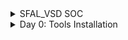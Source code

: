 
<details>
  <Summary> SFAL_VSD SOC</summary>

  This project is to create an SOC from specifications to netlist.
</details>
<details>
  <Summary> Day 0: Tools Installation</summary>

  All the instructions for installation of required tools can be found here:
  - **System Check**
    - 6GB RAM, 50 GB HDD
    - Ubuntu 20.04+
    - 4vCPU
  **TOOL CHECK**
  **Yosys**
  - $ sudo apt-get update
  - $ git clone https://github.com/YosysHQ/yosys.git
  - $ cd yosys
  - $ sudo apt install make (If make is not installed please install it) 
  - $ sudo apt-get install build-essential clang bison flex \
        libreadline-dev gawk tcl-dev libffi-dev git \
        graphviz xdot pkg-config python3 libboost-system-dev \
        libboost-python-dev libboost-filesystem-dev zlib1g-dev
  - $ make config-gcc
  - $ make 
  - $ sudo make install   
  **Iverilog** - Steps to install iverilog
  - sudo apt-get update
  - sudo apt-get install iverilog
  **GTKWAVE** - Steps to install gtkwave
  - sudo apt-get update
  - sudo apt install gtkwave
  **ngspice**
  After downloading the tarball from https://sourceforge.net/projects/ngspice/files/ to a local directory, unpack it using:
  - $ tar -zxvf ngspice-37.tar.gz
  - $ cd ngspice-37
  - $ mkdir release
  - $ cd release
  - $ ../configure  --with-x --with-readline=yes --disable-debug
  - $ make
  - $ sudo make install
  **magic**
  - $ sudo apt-get install m4
  - $ sudo apt-get install tcsh
  - $ sudo apt-get install csh
  - $ sudo apt-get install libx11-dev
  - $ sudo apt-get install tcl-dev tk-dev
  - $ sudo apt-get install libcairo2-dev
  - $ sudo apt-get install mesa-common-dev libglu1-mesa-dev
  - $ sudo apt-get install libncurses-dev
  - git clone https://github.com/RTimothyEdwards/magic
  - cd magic
  - ./configure
  - make
  - make install

</details>

